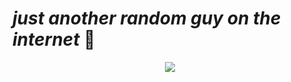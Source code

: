 # _just another random guy on the internet_ 🥀

<div align="center">
<img src="https://github-readme-stats.vercel.app/api/top-langs?username=maazinalthaf&theme=tokyonight">
</div>


